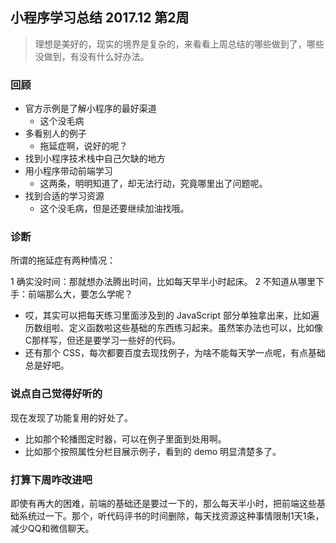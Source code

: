 ## 小程序学习总结 2017.12 第2周

> 理想是美好的，现实的境界是复杂的，来看看上周总结的哪些做到了，哪些没做到，有没有什么好办法。

### 回顾
* 官方示例是了解小程序的最好渠道
   * 这个没毛病
* 多看别人的例子
   * 拖延症啊，说好的呢？
* 找到小程序技术栈中自己欠缺的地方
* 用小程序带动前端学习
   * 这两条，明明知道了，却无法行动，究竟哪里出了问题呢。
* 找到合适的学习资源
   * 这个没毛病，但是还要继续加油找哦。

### 诊断
所谓的拖延症有两种情况：

1 确实没时间：那就想办法腾出时间，比如每天早半小时起床。
2 不知道从哪里下手：前端那么大，要怎么学呢？
   * 哎，其实可以把每天练习里面涉及到的 JavaScript 部分单独拿出来，比如遍历数组啦、定义函数啦这些基础的东西练习起来。虽然笨办法也可以，比如像C那样写，但还是要学习一些好的代码。
   * 还有那个 CSS，每次都要百度去现找例子，为啥不能每天学一点呢，有点基础总是好吧。

### 说点自己觉得好听的
现在发现了功能复用的好处了。

* 比如那个轮播图定时器，可以在例子里面到处用啊。
* 比如那个按照属性分栏目展示例子，看到的 demo 明显清楚多了。

### 打算下周咋改进吧
即使有再大的困难，前端的基础还是要过一下的，那么每天半小时，把前端这些基础系统过一下。那个，听代码评书的时间删除，每天找资源这种事情限制1天1条，减少QQ和微信聊天。